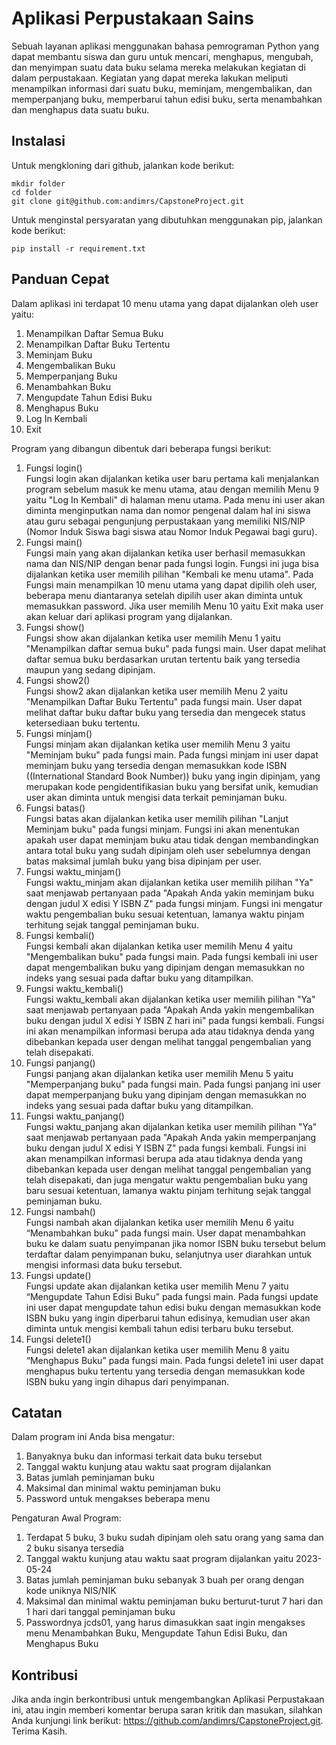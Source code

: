 # Aplikasi Perpustakaan Sains

Sebuah layanan aplikasi menggunakan bahasa pemrograman Python yang dapat membantu siswa dan guru untuk mencari, menghapus, mengubah, dan menyimpan suatu data buku selama mereka melakukan kegiatan di dalam perpustakaan. Kegiatan yang dapat mereka lakukan meliputi menampilkan informasi dari suatu buku,  meminjam, mengembalikan, dan memperpanjang buku, memperbarui tahun edisi buku, serta menambahkan dan menghapus data suatu buku.

## Instalasi

Untuk mengkloning dari github, jalankan kode berikut:

    mkdir folder
    cd folder
    git clone git@github.com:andimrs/CapstoneProject.git

Untuk menginstal persyaratan yang dibutuhkan menggunakan pip, jalankan kode berikut:

    pip install -r requirement.txt

## Panduan Cepat


Dalam aplikasi ini terdapat 10 menu utama yang dapat dijalankan oleh user yaitu:
1. Menampilkan Daftar Semua Buku 
2. Menampilkan Daftar Buku Tertentu
3. Meminjam Buku
4. Mengembalikan Buku
5. Memperpanjang Buku
6. Menambahkan Buku
7. Mengupdate Tahun Edisi Buku 
8. Menghapus Buku
9. Log In Kembali
10. Exit

Program yang dibangun dibentuk dari beberapa fungsi berikut:
1. Fungsi login()
    <br>Fungsi login akan dijalankan ketika user baru pertama kali menjalankan program sebelum masuk ke menu utama, atau dengan memilih Menu 9 yaitu "Log In Kembali" di halaman menu utama. Pada menu ini user akan diminta menginputkan nama dan nomor pengenal dalam hal ini siswa atau guru sebagai pengunjung perpustakaan yang memiliki NIS/NIP (Nomor Induk Siswa bagi siswa atau Nomor Induk Pegawai bagi guru).
2. Fungsi main()
    <br>Fungsi main yang akan dijalankan ketika user berhasil memasukkan nama dan NIS/NIP dengan benar pada fungsi login. Fungsi ini juga bisa dijalankan ketika user memilih pilihan "Kembali ke menu utama". Pada Fungsi main menampilkan 10 menu utama yang dapat dipilih oleh user, beberapa menu diantaranya setelah dipilih user akan diminta untuk memasukkan password. Jika user memilih Menu 10 yaitu Exit maka user akan keluar dari aplikasi program yang dijalankan.
3. Fungsi show()
    <br>Fungsi show akan dijalankan ketika user memilih Menu 1 yaitu "Menampilkan daftar semua buku" pada fungsi main. User dapat melihat daftar semua buku berdasarkan urutan tertentu baik yang tersedia maupun yang sedang dipinjam.
4. Fungsi show2()
    <br>Fungsi show2 akan dijalankan ketika user memilih Menu 2 yaitu "Menampilkan Daftar Buku Tertentu" pada fungsi main. User dapat melihat daftar buku daftar buku yang tersedia dan mengecek status ketersediaan buku tertentu.
5. Fungsi minjam()
    <br>Fungsi minjam akan dijalankan ketika user memilih Menu 3 yaitu "Meminjam buku" pada fungsi main. Pada fungsi minjam ini user dapat meminjam buku yang tersedia dengan memasukkan kode ISBN ((International Standard Book Number)) buku yang ingin dipinjam, yang merupakan kode pengidentifikasian buku yang bersifat unik, kemudian user akan diminta untuk mengisi data terkait peminjaman buku.
6. Fungsi batas()
    <br>Fungsi batas akan dijalankan ketika user memilih pilihan "Lanjut Meminjam buku" pada fungsi minjam. Fungsi ini akan menentukan apakah user dapat meminjam buku atau tidak dengan membandingkan antara total buku yang sudah dipinjam oleh user sebelumnya dengan batas maksimal jumlah buku yang bisa dipinjam per user.
7. Fungsi waktu_minjam()
    <br>Fungsi waktu_minjam akan dijalankan ketika user memilih pilihan "Ya" saat menjawab pertanyaan pada "Apakah Anda yakin meminjam buku dengan judul X edisi Y ISBN Z" pada fungsi minjam. Fungsi ini mengatur waktu pengembalian buku sesuai ketentuan, lamanya waktu pinjam terhitung sejak tanggal peminjaman buku.
8. Fungsi kembali()
    <br>Fungsi kembali akan dijalankan ketika user memilih Menu 4 yaitu "Mengembalikan buku" pada fungsi main. Pada fungsi kembali ini user dapat mengembalikan buku yang dipinjam dengan memasukkan no indeks yang sesuai pada daftar buku yang ditampilkan.
9. Fungsi waktu_kembali()
    <br>Fungsi waktu_kembali akan dijalankan ketika user memilih pilihan "Ya" saat menjawab pertanyaan pada "Apakah Anda yakin mengembalikan buku dengan judul X edisi Y ISBN Z hari ini" pada fungsi kembali. Fungsi ini akan menampilkan informasi berupa ada atau tidaknya denda yang dibebankan kepada user dengan melihat tanggal pengembalian yang telah disepakati.
10. Fungsi panjang()
    <br>Fungsi panjang akan dijalankan ketika user memilih Menu 5 yaitu "Memperpanjang buku" pada fungsi main. Pada fungsi panjang ini user dapat memperpanjang buku yang dipinjam dengan memasukkan no indeks yang sesuai pada daftar buku yang ditampilkan.
11. Fungsi waktu_panjang()
    <br>Fungsi waktu_panjang akan dijalankan ketika user memilih pilihan "Ya" saat menjawab pertanyaan pada "Apakah Anda yakin memperpanjang buku dengan judul X edisi Y ISBN Z" pada fungsi kembali. Fungsi ini akan menampilkan informasi berupa ada atau tidaknya denda yang dibebankan kepada user dengan melihat tanggal pengembalian yang telah disepakati, dan juga mengatur waktu pengembalian buku yang baru sesuai ketentuan, lamanya waktu pinjam terhitung sejak tanggal peminjaman buku.
12. Fungsi nambah()
    <br>Fungsi nambah akan dijalankan ketika user memilih Menu 6 yaitu “Menambahkan buku” pada fungsi main. User dapat menambahkan buku ke dalam suatu penyimpanan jika nomor ISBN buku tersebut belum terdaftar dalam penyimpanan buku, selanjutnya user diarahkan untuk mengisi informasi data buku tersebut. 
13. Fungsi update()
    <br>Fungsi update akan dijalankan ketika user memilih Menu 7 yaitu “Mengupdate Tahun Edisi Buku” pada fungsi main. Pada fungsi update ini user dapat mengupdate tahun edisi buku dengan memasukkan kode ISBN buku yang ingin diperbarui tahun edisinya, kemudian user akan diminta untuk mengisi kembali tahun edisi terbaru buku tersebut.
14. Fungsi delete1()
    <br>Fungsi delete1 akan dijalankan ketika user memilih Menu 8 yaitu “Menghapus Buku” pada fungsi main. Pada fungsi delete1 ini user dapat menghapus buku tertentu yang tersedia dengan memasukkan kode ISBN buku yang ingin dihapus dari penyimpanan.

## Catatan

Dalam program ini Anda bisa mengatur:
 1. Banyaknya buku dan informasi terkait data buku tersebut
 2. Tanggal waktu kunjung atau waktu saat program dijalankan
 3. Batas jumlah peminjaman buku
 4. Maksimal dan minimal waktu peminjaman buku
 5. Password untuk mengakses beberapa menu

 Pengaturan Awal Program:
 1. Terdapat 5 buku, 3 buku sudah dipinjam oleh satu orang yang sama dan 2 buku sisanya tersedia 
 2. Tanggal waktu kunjung atau waktu saat program dijalankan yaitu 2023-05-24
 3. Batas jumlah peminjaman buku sebanyak 3 buah per orang dengan kode uniknya NIS/NIK
 4. Maksimal dan minimal waktu peminjaman buku berturut-turut 7 hari dan 1 hari dari tanggal peminjaman buku
 5. Passwordnya jcds01, yang harus dimasukkan saat ingin mengakses menu Menambahkan Buku, Mengupdate Tahun Edisi Buku, dan Menghapus Buku

## Kontribusi

Jika anda ingin berkontribusi untuk mengembangkan Aplikasi Perpustakaan ini, atau ingin memberi komentar berupa saran kritik dan masukan, silahkan Anda kunjungi link berikut:  https://github.com/andimrs/CapstoneProject.git. Terima Kasih.


